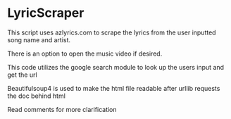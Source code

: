# LyricScraper
 
 This script uses azlyrics.com to scrape the lyrics from the user inputted song name and artist.
 
 There is an option to open the music video if desired.
 
 This code utilizes the google search module to look up the users input and get the url
 
 Beautifulsoup4 is used to make the html file readable after urllib requests the doc behind html
 
 Read comments for more clarification
